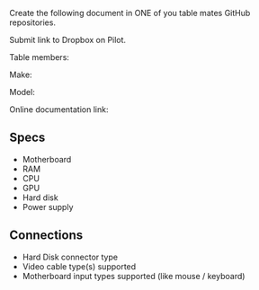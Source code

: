 Create the following document in ONE of you table mates GitHub repositories.  

Submit link to Dropbox on Pilot.

Table members:

Make: 

Model:

Online documentation link:

## Specs
- Motherboard
- RAM
- CPU
- GPU
- Hard disk
- Power supply

## Connections
- Hard Disk connector type
- Video cable type(s) supported
- Motherboard input types supported (like mouse / keyboard)
